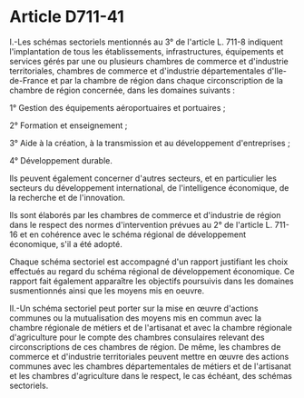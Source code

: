 # Article D711-41

I.-Les schémas sectoriels mentionnés au 3° de l'article L. 711-8 indiquent l'implantation de tous les établissements, infrastructures, équipements et services gérés par une ou plusieurs chambres de commerce et d'industrie territoriales, chambres de commerce et d'industrie départementales d'Ile-de-France et par la chambre de région dans chaque circonscription de la chambre de région concernée, dans les domaines suivants :

1° Gestion des équipements aéroportuaires et portuaires ;

2° Formation et enseignement ;

3° Aide à la création, à la transmission et au développement d'entreprises ;

4° Développement durable.

Ils peuvent également concerner d'autres secteurs, et en particulier les secteurs du développement international, de l'intelligence économique, de la recherche et de l'innovation.

Ils sont élaborés par les chambres de commerce et d'industrie de région dans le respect des normes d'intervention prévues au 2° de l'article L. 711-16 et en cohérence avec le schéma régional de développement économique, s'il a été adopté.

Chaque schéma sectoriel est accompagné d'un rapport justifiant les choix effectués au regard du schéma régional de développement économique. Ce rapport fait également apparaître les objectifs poursuivis dans les domaines susmentionnés ainsi que les moyens mis en oeuvre.

II.-Un schéma sectoriel peut porter sur la mise en œuvre d'actions communes ou la mutualisation des moyens mis en commun avec la chambre régionale de métiers et de l'artisanat et avec la chambre régionale d'agriculture pour le compte des chambres consulaires relevant des circonscriptions de ces chambres de région. De même, les chambres de commerce et d'industrie territoriales peuvent mettre en œuvre des actions communes avec les chambres départementales de métiers et de l'artisanat et les chambres d'agriculture dans le respect, le cas échéant, des schémas sectoriels.
